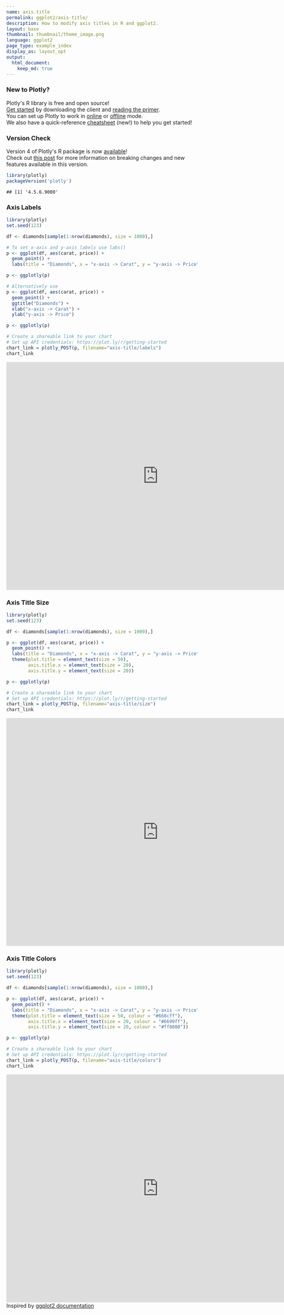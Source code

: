 ```yaml
---
name: axis.title
permalink: ggplot2/axis-title/
description: How to modify axis titles in R and ggplot2.
layout: base
thumbnail: thumbnail/theme_image.png
language: ggplot2
page_type: example_index
display_as: layout_opt
output:
  html_document:
    keep_md: true
---
```




### New to Plotly?

Plotly's R library is free and open source!<br>
[Get started](https://plot.ly/r/getting-started/) by downloading the client and [reading the primer](https://plot.ly/r/getting-started/).<br>
You can set up Plotly to work in [online](https://plot.ly/r/getting-started/#hosting-graphs-in-your-online-plotly-account) or [offline](https://plot.ly/r/offline/) mode.<br>
We also have a quick-reference [cheatsheet](https://images.plot.ly/plotly-documentation/images/r_cheat_sheet.pdf) (new!) to help you get started!

### Version Check

Version 4 of Plotly's R package is now [available](https://plot.ly/r/getting-started/#installation)!<br>
Check out [this post](http://moderndata.plot.ly/upgrading-to-plotly-4-0-and-above/) for more information on breaking changes and new features available in this version.


```r
library(plotly)
packageVersion('plotly')
```

```
## [1] '4.5.6.9000'
```

### Axis Labels


```r
library(plotly)
set.seed(123)

df <- diamonds[sample(1:nrow(diamonds), size = 1000),]

# To set x-axis and y-axis labels use labs()
p <- ggplot(df, aes(carat, price)) + 
  geom_point() + 
  labs(title = "Diamonds", x = "x-axis -> Carat", y = "y-axis -> Price")

p <- ggplotly(p)

# Alternatively use
p <- ggplot(df, aes(carat, price)) + 
  geom_point() + 
  ggtitle("Diamonds") + 
  xlab("x-axis -> Carat") + 
  ylab("y-axis -> Price")

p <- ggplotly(p)

# Create a shareable link to your chart
# Set up API credentials: https://plot.ly/r/getting-started
chart_link = plotly_POST(p, filename="axis-title/labels")
chart_link
```

<iframe src="https://plot.ly/~RPlotBot/4222.embed" width="800" height="600" id="igraph" scrolling="no" seamless="seamless" frameBorder="0"> </iframe>

### Axis Title Size


```r
library(plotly)
set.seed(123)

df <- diamonds[sample(1:nrow(diamonds), size = 1000),]

p <- ggplot(df, aes(carat, price)) +
  geom_point() + 
  labs(title = "Diamonds", x = "x-axis -> Carat", y = "y-axis -> Price") +
  theme(plot.title = element_text(size = 50),  
        axis.title.x = element_text(size = 20),  
        axis.title.y = element_text(size = 20))  

p <- ggplotly(p)

# Create a shareable link to your chart
# Set up API credentials: https://plot.ly/r/getting-started
chart_link = plotly_POST(p, filename="axis-title/size")
chart_link
```

<iframe src="https://plot.ly/~RPlotBot/4224.embed" width="800" height="600" id="igraph" scrolling="no" seamless="seamless" frameBorder="0"> </iframe>

### Axis Title Colors


```r
library(plotly)
set.seed(123)

df <- diamonds[sample(1:nrow(diamonds), size = 1000),]

p <- ggplot(df, aes(carat, price)) +
  geom_point() + 
  labs(title = "Diamonds", x = "x-axis -> Carat", y = "y-axis -> Price") +
  theme(plot.title = element_text(size = 50, colour = "#668cff"),  
        axis.title.x = element_text(size = 20, colour = "#6699ff"),  
        axis.title.y = element_text(size = 20, colour = "#ff8080"))  

p <- ggplotly(p)

# Create a shareable link to your chart
# Set up API credentials: https://plot.ly/r/getting-started
chart_link = plotly_POST(p, filename="axis-title/colors")
chart_link
```

<iframe src="https://plot.ly/~RPlotBot/4226.embed" width="800" height="600" id="igraph" scrolling="no" seamless="seamless" frameBorder="0"> </iframe>
Inspired by <a href="http://docs.ggplot2.org/current/">ggplot2 documentation</a>
